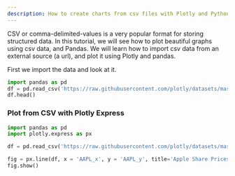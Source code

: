 ```yaml
---
description: How to create charts from csv files with Plotly and Python
---
```

CSV or comma-delimited-values is a very popular format for storing structured data. In this tutorial, we will see how to plot beautiful graphs using csv data, and Pandas. We will learn how to import csv data from an external source (a url), and plot it using Plotly and pandas.

First we import the data and look at it.

```python
import pandas as pd
df = pd.read_csv('https://raw.githubusercontent.com/plotly/datasets/master/2014_apple_stock.csv')
df.head()
```

### Plot from CSV with Plotly Express

```python
import pandas as pd
import plotly.express as px

df = pd.read_csv('https://raw.githubusercontent.com/plotly/datasets/master/2014_apple_stock.csv')

fig = px.line(df, x = 'AAPL_x', y = 'AAPL_y', title='Apple Share Prices over time (2014)')
fig.show()
```
<div>                        <script type="text/javascript">window.PlotlyConfig = {MathJaxConfig: 'local'};</script>
        <script charset="utf-8" src="https://cdn.plot.ly/plotly-3.1.0.min.js" integrity="sha256-Ei4740bWZhaUTQuD6q9yQlgVCMPBz6CZWhevDYPv93A=" crossorigin="anonymous"></script>                <div id="plotly-div-1" class="plotly-graph-div" style="height:100%; width:100%;"></div>            <script type="text/javascript">                window.PLOTLYENV=window.PLOTLYENV || {};                                if (document.getElementById("plotly-div-1")) {                    Plotly.newPlot(                        "plotly-div-1",                        [{"hovertemplate":"AAPL_x=%{x}\u003cbr\u003eAAPL_y=%{y}\u003cextra\u003e\u003c\u002fextra\u003e","legendgroup":"","line":{"color":"#636efa","dash":"solid"},"marker":{"symbol":"circle"},"mode":"lines","name":"","orientation":"v","showlegend":false,"x":["2014-01-02","2014-01-03","2014-01-06","2014-01-07","2014-01-08","2014-01-09","2014-01-10","2014-01-13","2014-01-14","2014-01-15","2014-01-16","2014-01-17","2014-01-21","2014-01-22","2014-01-23","2014-01-24","2014-01-27","2014-01-28","2014-01-29","2014-01-30","2014-01-31","2014-02-03","2014-02-04","2014-02-05","2014-02-06","2014-02-07","2014-02-10","2014-02-11","2014-02-12","2014-02-13","2014-02-14","2014-02-18","2014-02-19","2014-02-20","2014-02-21","2014-02-24","2014-02-25","2014-02-26","2014-02-27","2014-02-28","2014-03-03","2014-03-04","2014-03-05","2014-03-06","2014-03-07","2014-03-10","2014-03-11","2014-03-12","2014-03-13","2014-03-14","2014-03-17","2014-03-18","2014-03-19","2014-03-20","2014-03-21","2014-03-24","2014-03-25","2014-03-26","2014-03-27","2014-03-28","2014-03-31","2014-04-01","2014-04-02","2014-04-03","2014-04-04","2014-04-07","2014-04-08","2014-04-09","2014-04-10","2014-04-11","2014-04-14","2014-04-15","2014-04-16","2014-04-17","2014-04-21","2014-04-22","2014-04-23","2014-04-24","2014-04-25","2014-04-28","2014-04-29","2014-04-30","2014-05-01","2014-05-02","2014-05-05","2014-05-06","2014-05-07","2014-05-08","2014-05-09","2014-05-12","2014-05-13","2014-05-14","2014-05-15","2014-05-16","2014-05-19","2014-05-20","2014-05-21","2014-05-22","2014-05-23","2014-05-27","2014-05-28","2014-05-29","2014-05-30","2014-06-02","2014-06-03","2014-06-04","2014-06-05","2014-06-06","2014-06-09","2014-06-10","2014-06-11","2014-06-12","2014-06-13","2014-06-16","2014-06-17","2014-06-18","2014-06-19","2014-06-20","2014-06-23","2014-06-24","2014-06-25","2014-06-26","2014-06-27","2014-06-30","2014-07-01","2014-07-02","2014-07-03","2014-07-07","2014-07-08","2014-07-09","2014-07-10","2014-07-11","2014-07-14","2014-07-15","2014-07-16","2014-07-17","2014-07-18","2014-07-21","2014-07-22","2014-07-23","2014-07-24","2014-07-25","2014-07-28","2014-07-29","2014-07-30","2014-07-31","2014-08-01","2014-08-04","2014-08-05","2014-08-06","2014-08-07","2014-08-08","2014-08-11","2014-08-12","2014-08-13","2014-08-14","2014-08-15","2014-08-18","2014-08-19","2014-08-20","2014-08-21","2014-08-22","2014-08-25","2014-08-26","2014-08-27","2014-08-28","2014-08-29","2014-09-02","2014-09-03","2014-09-04","2014-09-05","2014-09-08","2014-09-09","2014-09-10","2014-09-11","2014-09-12","2014-09-15","2014-09-16","2014-09-17","2014-09-18","2014-09-19","2014-09-22","2014-09-23","2014-09-24","2014-09-25","2014-09-26","2014-09-29","2014-09-30","2014-10-01","2014-10-02","2014-10-03","2014-10-06","2014-10-07","2014-10-08","2014-10-09","2014-10-10","2014-10-13","2014-10-14","2014-10-15","2014-10-16","2014-10-17","2014-10-20","2014-10-21","2014-10-22","2014-10-23","2014-10-24","2014-10-27","2014-10-28","2014-10-29","2014-10-30","2014-10-31","2014-11-03","2014-11-04","2014-11-05","2014-11-06","2014-11-07","2014-11-10","2014-11-11","2014-11-12","2014-11-13","2014-11-14","2014-11-17","2014-11-18","2014-11-19","2014-11-20","2014-11-21","2014-11-24","2014-11-25","2014-11-26","2014-11-28","2014-12-01","2014-12-02","2014-12-03","2014-12-04","2014-12-05","2014-12-08","2014-12-09","2014-12-10","2014-12-11","2014-12-12"],"xaxis":"x","y":{"dtype":"f8","bdata":"2UP7WIFcU0BAE0C16kJTQH1Oav1nuVJAKlPMQdD2UkBrAcp04sVSQL0OSev3DFNAoORpVLvOUkAHkEaqVHZSQCrOrAC6wFJAillxokRJU0B3z2hIKFVTQJVXGVPRNlNADhzpbzbZUkBe7GI\u002fsDFTQHaM6RH8KFNAfimPsCBNU0ChwHWkPipTQGS\u002fWRDruVFAjUtNaRqPUUCEQR1\u002fN4JRQP\u002fRkiJNQFFAJAgdlZeCUUAuPFAjBKBRQBb2tMNfplFALI8k92rgUUBaqbk\u002fS0ZSQIdP+HSOLVJAnjCb3\u002fSYUkDy7PKtj9FSQK0p2mZ0vVJAGregEKQDU0DaL8grSiNTQOLa3Nr6F1NAHg5cL5euUkDTWdpnnaxSQDgRYAX2VVJAdy+Un9aNUkDm5At7FlpSQN5EBE48IFJA+\u002fjXNGeLUkCRJoNIa1hSQNF2rweRnFJA9SNu4wmcUkDuf5lSi6xSQJD9RTODnVJA8Mx4GY2EUkChOzVVf8RSQGAMm7fgu1JA8LDcFIfWUkDAVaaxoIhSQGOPN5YDf1JAFtIrr6ZuUkDqRWlGsadSQAdodGpbklJAUObdYAGlUkCo0A7y2d5SQPKwkofs+lJAUf\u002fVuv8nU0CLhaWqXu1SQC3L+HNh3lJAjM+ujFfmUkBTX3VoQdlSQFFhdJJQAlNAA64SyeP5UkDndNUTiOtSQJb0BzXJgVJA1JXXYwVoUkDDTcJcfVFSQOb9Zv+PmVJAaSLHMe0wUkCG7YIc70pSQAY2vmFoPFJAfw+g1wYoUkCpwMk2cDlSQFHZ8sLEaVJA6sTM2ySEUkDR94UdJ4tSQCmcOBRZ6lNAJZwvWQnJU0DwN3dHiBNUQLjw9v81z1RAqCBYuJnFVEAJ2PWoi79UQBnq6m33wlRA86ucauuuVEC3NdiKbBdVQEPGo1TC3FRA5Fz1Rk67VECqUideLZpUQA4eO+LvtFRAkxmxR4\u002fdVEA8hsd+FuFUQHMOIkKx9VRAjqg3QDy\u002fVECkJUUaixJVQAHwNgwyTlVAaIdL0FdIVUBv2kq3\u002fmBVQJJAQTELZ1VA0tRfbdS0VUBhE18ONxBWQHIxaQAtIVZA9ChkAEt8VkCReP1yO1hWQPa76uBkJlZAz5iTYaZ3VkCrrX2mQ8ZWQIkAEhO151ZAIjSCjeveVkDcSm2x9F5XQFuXGqFfOVdAKPxKzqYzV0DIclzXOb9WQLtG7I\u002fHk1ZAylKp4TTGVkDvUiyvw8NWQLKKkuvBxFZAmwrp13OpVkBKeGO96IdWQOFN0IlxY1ZAmEqiC2hBVkCu2m\u002fM9ktWQFcT2UEEaFZAm1E1cgS5VkDD9ShcjxJXQHJKJ6+hKFdA57rX5tIbV0A2W\u002fWQ2zlXQHngShOCwFdAu+qmOR6MV0BmUjuqtyFXQJA68CDshldApucG2EGmV0AUBdk29eFXQFnGI0Q77FdAf+OlejZyV0AJWAYwABlXQN5RKZfCb1dAVXcbijFcV0AM+CWwc4pXQPU3uq2h8FdAfBTo8irlV0BC78fMSSJYQIrOjUTDgVhAgeb3JltJWECiSua7SPhXQK4ly+b9aVdAm7YUymHGV0BakPuQ1oZXQLn\u002fZUotYFdA2Y93u1yJV0A8n0MR+V5XQBGMxWcZn1dAdnwoj\u002fbPV0DsNNJS+dZXQGH6oF8CIlhAfw1OZc1FWEAFm2MOPGtYQEHUATm2pVhApMRs0RvnWEBx7xKDXe9YQG6HyOH63VhAc1WP6qo8WUAaD1sfeyVZQF5NnrIaDFlAcyuE1VgwWUDQWQtYF4FZQN9kwP6QjVlA+Ki\u002fXmGQWUDsVxGgLIJYQNT4nvRyf1hAzfwPVd2eWECGRfsOtJBYQAkQLrIXTVhAvGCqeKflWECrGikA6xdZQEFF1a90fVlAZby1ZaO+WEBffNEerxtZQBE7rqGvRVlAt+9Rf71cWUBw+JPnsD1ZQFlt\u002fl+18VhAqFpmbENUWUCZ7dDRZutYQKh7tnH4bVhA+lRfp+J1WEB\u002frLc4sP5YQKuHmq6I8FhA2k5ChiGdWECM+uJaxqdYQIi6cmolyFhAKaLTsVKnWEApdQtVmHxYQJ14GKQqLVlAMTXXow\u002f3WEDldtQ91x9ZQKDX6VFC5FhAY11gf6dKWEDAr\u002fROA7FXQIzdHZ3jLFhAiHaA7cFgWECs7kdAO4tZQFsjgnFwf1lAhvmXSXnOWUB33Et13BNaQN3sD5Tb\u002fllADug7rvwhWkDhOmtcpHFaQDZzSGohhVpAv43euqzHWkC9b3ztGdVaQBK0E2+uHVtA10V2SqwMW0B4WPLC5wpbQHFL9a6LFFtAOCyyQrYlW0CFrunmhxFbQB4X1SKiPFtAqp1hakvXW0BAXChPDy1cQL535cRodFxAgcLq2b1fXEAmFwinKr9cQMLnPYQnnVxAbagY5+9CXUASNpd2xRhdQOkmMQispl1A5MzAElleXUBur7svHbNdQKsY+Jsall1AZ+4h4XtDXEDmXrsPm9JcQJtZSwFp1FxADYLY40\u002fiXEDpv2Jo0GlcQOQOQA9acFtAmhTVEXZ9XEBxzuOLUfRbQO17eaa8gVtA"},"yaxis":"y","type":"scatter"}],                        {"template":{"data":{"histogram2dcontour":[{"type":"histogram2dcontour","colorbar":{"outlinewidth":0,"ticks":""},"colorscale":[[0.0,"#0d0887"],[0.1111111111111111,"#46039f"],[0.2222222222222222,"#7201a8"],[0.3333333333333333,"#9c179e"],[0.4444444444444444,"#bd3786"],[0.5555555555555556,"#d8576b"],[0.6666666666666666,"#ed7953"],[0.7777777777777778,"#fb9f3a"],[0.8888888888888888,"#fdca26"],[1.0,"#f0f921"]]}],"choropleth":[{"type":"choropleth","colorbar":{"outlinewidth":0,"ticks":""}}],"histogram2d":[{"type":"histogram2d","colorbar":{"outlinewidth":0,"ticks":""},"colorscale":[[0.0,"#0d0887"],[0.1111111111111111,"#46039f"],[0.2222222222222222,"#7201a8"],[0.3333333333333333,"#9c179e"],[0.4444444444444444,"#bd3786"],[0.5555555555555556,"#d8576b"],[0.6666666666666666,"#ed7953"],[0.7777777777777778,"#fb9f3a"],[0.8888888888888888,"#fdca26"],[1.0,"#f0f921"]]}],"heatmap":[{"type":"heatmap","colorbar":{"outlinewidth":0,"ticks":""},"colorscale":[[0.0,"#0d0887"],[0.1111111111111111,"#46039f"],[0.2222222222222222,"#7201a8"],[0.3333333333333333,"#9c179e"],[0.4444444444444444,"#bd3786"],[0.5555555555555556,"#d8576b"],[0.6666666666666666,"#ed7953"],[0.7777777777777778,"#fb9f3a"],[0.8888888888888888,"#fdca26"],[1.0,"#f0f921"]]}],"contourcarpet":[{"type":"contourcarpet","colorbar":{"outlinewidth":0,"ticks":""}}],"contour":[{"type":"contour","colorbar":{"outlinewidth":0,"ticks":""},"colorscale":[[0.0,"#0d0887"],[0.1111111111111111,"#46039f"],[0.2222222222222222,"#7201a8"],[0.3333333333333333,"#9c179e"],[0.4444444444444444,"#bd3786"],[0.5555555555555556,"#d8576b"],[0.6666666666666666,"#ed7953"],[0.7777777777777778,"#fb9f3a"],[0.8888888888888888,"#fdca26"],[1.0,"#f0f921"]]}],"surface":[{"type":"surface","colorbar":{"outlinewidth":0,"ticks":""},"colorscale":[[0.0,"#0d0887"],[0.1111111111111111,"#46039f"],[0.2222222222222222,"#7201a8"],[0.3333333333333333,"#9c179e"],[0.4444444444444444,"#bd3786"],[0.5555555555555556,"#d8576b"],[0.6666666666666666,"#ed7953"],[0.7777777777777778,"#fb9f3a"],[0.8888888888888888,"#fdca26"],[1.0,"#f0f921"]]}],"mesh3d":[{"type":"mesh3d","colorbar":{"outlinewidth":0,"ticks":""}}],"scatter":[{"fillpattern":{"fillmode":"overlay","size":10,"solidity":0.2},"type":"scatter"}],"parcoords":[{"type":"parcoords","line":{"colorbar":{"outlinewidth":0,"ticks":""}}}],"scatterpolargl":[{"type":"scatterpolargl","marker":{"colorbar":{"outlinewidth":0,"ticks":""}}}],"bar":[{"error_x":{"color":"#2a3f5f"},"error_y":{"color":"#2a3f5f"},"marker":{"line":{"color":"#E5ECF6","width":0.5},"pattern":{"fillmode":"overlay","size":10,"solidity":0.2}},"type":"bar"}],"scattergeo":[{"type":"scattergeo","marker":{"colorbar":{"outlinewidth":0,"ticks":""}}}],"scatterpolar":[{"type":"scatterpolar","marker":{"colorbar":{"outlinewidth":0,"ticks":""}}}],"histogram":[{"marker":{"pattern":{"fillmode":"overlay","size":10,"solidity":0.2}},"type":"histogram"}],"scattergl":[{"type":"scattergl","marker":{"colorbar":{"outlinewidth":0,"ticks":""}}}],"scatter3d":[{"type":"scatter3d","line":{"colorbar":{"outlinewidth":0,"ticks":""}},"marker":{"colorbar":{"outlinewidth":0,"ticks":""}}}],"scattermap":[{"type":"scattermap","marker":{"colorbar":{"outlinewidth":0,"ticks":""}}}],"scattermapbox":[{"type":"scattermapbox","marker":{"colorbar":{"outlinewidth":0,"ticks":""}}}],"scatterternary":[{"type":"scatterternary","marker":{"colorbar":{"outlinewidth":0,"ticks":""}}}],"scattercarpet":[{"type":"scattercarpet","marker":{"colorbar":{"outlinewidth":0,"ticks":""}}}],"carpet":[{"aaxis":{"endlinecolor":"#2a3f5f","gridcolor":"white","linecolor":"white","minorgridcolor":"white","startlinecolor":"#2a3f5f"},"baxis":{"endlinecolor":"#2a3f5f","gridcolor":"white","linecolor":"white","minorgridcolor":"white","startlinecolor":"#2a3f5f"},"type":"carpet"}],"table":[{"cells":{"fill":{"color":"#EBF0F8"},"line":{"color":"white"}},"header":{"fill":{"color":"#C8D4E3"},"line":{"color":"white"}},"type":"table"}],"barpolar":[{"marker":{"line":{"color":"#E5ECF6","width":0.5},"pattern":{"fillmode":"overlay","size":10,"solidity":0.2}},"type":"barpolar"}],"pie":[{"automargin":true,"type":"pie"}]},"layout":{"autotypenumbers":"strict","colorway":["#636efa","#EF553B","#00cc96","#ab63fa","#FFA15A","#19d3f3","#FF6692","#B6E880","#FF97FF","#FECB52"],"font":{"color":"#2a3f5f"},"hovermode":"closest","hoverlabel":{"align":"left"},"paper_bgcolor":"white","plot_bgcolor":"#E5ECF6","polar":{"bgcolor":"#E5ECF6","angularaxis":{"gridcolor":"white","linecolor":"white","ticks":""},"radialaxis":{"gridcolor":"white","linecolor":"white","ticks":""}},"ternary":{"bgcolor":"#E5ECF6","aaxis":{"gridcolor":"white","linecolor":"white","ticks":""},"baxis":{"gridcolor":"white","linecolor":"white","ticks":""},"caxis":{"gridcolor":"white","linecolor":"white","ticks":""}},"coloraxis":{"colorbar":{"outlinewidth":0,"ticks":""}},"colorscale":{"sequential":[[0.0,"#0d0887"],[0.1111111111111111,"#46039f"],[0.2222222222222222,"#7201a8"],[0.3333333333333333,"#9c179e"],[0.4444444444444444,"#bd3786"],[0.5555555555555556,"#d8576b"],[0.6666666666666666,"#ed7953"],[0.7777777777777778,"#fb9f3a"],[0.8888888888888888,"#fdca26"],[1.0,"#f0f921"]],"sequentialminus":[[0.0,"#0d0887"],[0.1111111111111111,"#46039f"],[0.2222222222222222,"#7201a8"],[0.3333333333333333,"#9c179e"],[0.4444444444444444,"#bd3786"],[0.5555555555555556,"#d8576b"],[0.6666666666666666,"#ed7953"],[0.7777777777777778,"#fb9f3a"],[0.8888888888888888,"#fdca26"],[1.0,"#f0f921"]],"diverging":[[0,"#8e0152"],[0.1,"#c51b7d"],[0.2,"#de77ae"],[0.3,"#f1b6da"],[0.4,"#fde0ef"],[0.5,"#f7f7f7"],[0.6,"#e6f5d0"],[0.7,"#b8e186"],[0.8,"#7fbc41"],[0.9,"#4d9221"],[1,"#276419"]]},"xaxis":{"gridcolor":"white","linecolor":"white","ticks":"","title":{"standoff":15},"zerolinecolor":"white","automargin":true,"zerolinewidth":2},"yaxis":{"gridcolor":"white","linecolor":"white","ticks":"","title":{"standoff":15},"zerolinecolor":"white","automargin":true,"zerolinewidth":2},"scene":{"xaxis":{"backgroundcolor":"#E5ECF6","gridcolor":"white","linecolor":"white","showbackground":true,"ticks":"","zerolinecolor":"white","gridwidth":2},"yaxis":{"backgroundcolor":"#E5ECF6","gridcolor":"white","linecolor":"white","showbackground":true,"ticks":"","zerolinecolor":"white","gridwidth":2},"zaxis":{"backgroundcolor":"#E5ECF6","gridcolor":"white","linecolor":"white","showbackground":true,"ticks":"","zerolinecolor":"white","gridwidth":2}},"shapedefaults":{"line":{"color":"#2a3f5f"}},"annotationdefaults":{"arrowcolor":"#2a3f5f","arrowhead":0,"arrowwidth":1},"geo":{"bgcolor":"white","landcolor":"#E5ECF6","subunitcolor":"white","showland":true,"showlakes":true,"lakecolor":"white"},"title":{"x":0.05},"mapbox":{"style":"light"}}},"xaxis":{"anchor":"y","domain":[0.0,1.0],"title":{"text":"AAPL_x"}},"yaxis":{"anchor":"x","domain":[0.0,1.0],"title":{"text":"AAPL_y"}},"legend":{"tracegroupgap":0},"title":{"text":"Apple Share Prices over time (2014)"}},                        {"responsive": true}                    )                };            </script>        </div>

### Plot from CSV in Dash

[Dash](https://plotly.com/dash/) is the best way to build analytical apps in Python using Plotly figures. To run the app below, run `pip install dash`, click "Download" to get the code and run `python app.py`.

Get started  with [the official Dash docs](https://dash.plotly.com/installation) and **learn how to effortlessly [style](https://plotly.com/dash/design-kit/) & [deploy](https://plotly.com/dash/app-manager/) apps like this with <a class="plotly-red" href="https://plotly.com/dash/">Dash Enterprise</a>.**


<pre hide_code="true">
```python
from IPython.display import IFrame
snippet_url = 'https://python-docs-dash-snippets.herokuapp.com/python-docs-dash-snippets/'
IFrame(snippet_url + 'plot-data-from-csv', width='100%', height=1200)
```
</pre>

<iframe src="https://python-docs-dash-snippets.herokuapp.com/python-docs-dash-snippets/plot-data-from-csv" width="100%" height="1200" style="border:none;"></iframe>

<div style="font-size: 0.9em;"><div style="width: calc(100% - 30px); box-shadow: none; border: thin solid rgb(229, 229, 229);"><div style="padding: 5px;"><div><p><strong>Sign up for Dash Club</strong> → Free cheat sheets plus updates from Chris Parmer and Adam Schroeder delivered to your inbox every two months. Includes tips and tricks, community apps, and deep dives into the Dash architecture.
<u><a href="https://go.plotly.com/dash-club?utm_source=Dash+Club+2022&utm_medium=graphing_libraries&utm_content=inline">Join now</a></u>.</p></div></div></div></div>


### Plot from CSV with `graph_objects`

```python
import pandas as pd
import plotly.graph_objects as go

df = pd.read_csv('https://raw.githubusercontent.com/plotly/datasets/master/2014_apple_stock.csv')

fig = go.Figure(go.Scatter(x = df['AAPL_x'], y = df['AAPL_y'],
                  name='Share Prices (in USD)'))

fig.update_layout(title=dict(text='Apple Share Prices over time (2014)'),
                   plot_bgcolor='rgb(230, 230,230)',
                   showlegend=True)

fig.show()
```
<div>                        <script type="text/javascript">window.PlotlyConfig = {MathJaxConfig: 'local'};</script>
        <script charset="utf-8" src="https://cdn.plot.ly/plotly-3.1.0.min.js" integrity="sha256-Ei4740bWZhaUTQuD6q9yQlgVCMPBz6CZWhevDYPv93A=" crossorigin="anonymous"></script>                <div id="plotly-div-2" class="plotly-graph-div" style="height:100%; width:100%;"></div>            <script type="text/javascript">                window.PLOTLYENV=window.PLOTLYENV || {};                                if (document.getElementById("plotly-div-2")) {                    Plotly.newPlot(                        "plotly-div-2",                        [{"name":"Share Prices (in USD)","x":["2014-01-02","2014-01-03","2014-01-06","2014-01-07","2014-01-08","2014-01-09","2014-01-10","2014-01-13","2014-01-14","2014-01-15","2014-01-16","2014-01-17","2014-01-21","2014-01-22","2014-01-23","2014-01-24","2014-01-27","2014-01-28","2014-01-29","2014-01-30","2014-01-31","2014-02-03","2014-02-04","2014-02-05","2014-02-06","2014-02-07","2014-02-10","2014-02-11","2014-02-12","2014-02-13","2014-02-14","2014-02-18","2014-02-19","2014-02-20","2014-02-21","2014-02-24","2014-02-25","2014-02-26","2014-02-27","2014-02-28","2014-03-03","2014-03-04","2014-03-05","2014-03-06","2014-03-07","2014-03-10","2014-03-11","2014-03-12","2014-03-13","2014-03-14","2014-03-17","2014-03-18","2014-03-19","2014-03-20","2014-03-21","2014-03-24","2014-03-25","2014-03-26","2014-03-27","2014-03-28","2014-03-31","2014-04-01","2014-04-02","2014-04-03","2014-04-04","2014-04-07","2014-04-08","2014-04-09","2014-04-10","2014-04-11","2014-04-14","2014-04-15","2014-04-16","2014-04-17","2014-04-21","2014-04-22","2014-04-23","2014-04-24","2014-04-25","2014-04-28","2014-04-29","2014-04-30","2014-05-01","2014-05-02","2014-05-05","2014-05-06","2014-05-07","2014-05-08","2014-05-09","2014-05-12","2014-05-13","2014-05-14","2014-05-15","2014-05-16","2014-05-19","2014-05-20","2014-05-21","2014-05-22","2014-05-23","2014-05-27","2014-05-28","2014-05-29","2014-05-30","2014-06-02","2014-06-03","2014-06-04","2014-06-05","2014-06-06","2014-06-09","2014-06-10","2014-06-11","2014-06-12","2014-06-13","2014-06-16","2014-06-17","2014-06-18","2014-06-19","2014-06-20","2014-06-23","2014-06-24","2014-06-25","2014-06-26","2014-06-27","2014-06-30","2014-07-01","2014-07-02","2014-07-03","2014-07-07","2014-07-08","2014-07-09","2014-07-10","2014-07-11","2014-07-14","2014-07-15","2014-07-16","2014-07-17","2014-07-18","2014-07-21","2014-07-22","2014-07-23","2014-07-24","2014-07-25","2014-07-28","2014-07-29","2014-07-30","2014-07-31","2014-08-01","2014-08-04","2014-08-05","2014-08-06","2014-08-07","2014-08-08","2014-08-11","2014-08-12","2014-08-13","2014-08-14","2014-08-15","2014-08-18","2014-08-19","2014-08-20","2014-08-21","2014-08-22","2014-08-25","2014-08-26","2014-08-27","2014-08-28","2014-08-29","2014-09-02","2014-09-03","2014-09-04","2014-09-05","2014-09-08","2014-09-09","2014-09-10","2014-09-11","2014-09-12","2014-09-15","2014-09-16","2014-09-17","2014-09-18","2014-09-19","2014-09-22","2014-09-23","2014-09-24","2014-09-25","2014-09-26","2014-09-29","2014-09-30","2014-10-01","2014-10-02","2014-10-03","2014-10-06","2014-10-07","2014-10-08","2014-10-09","2014-10-10","2014-10-13","2014-10-14","2014-10-15","2014-10-16","2014-10-17","2014-10-20","2014-10-21","2014-10-22","2014-10-23","2014-10-24","2014-10-27","2014-10-28","2014-10-29","2014-10-30","2014-10-31","2014-11-03","2014-11-04","2014-11-05","2014-11-06","2014-11-07","2014-11-10","2014-11-11","2014-11-12","2014-11-13","2014-11-14","2014-11-17","2014-11-18","2014-11-19","2014-11-20","2014-11-21","2014-11-24","2014-11-25","2014-11-26","2014-11-28","2014-12-01","2014-12-02","2014-12-03","2014-12-04","2014-12-05","2014-12-08","2014-12-09","2014-12-10","2014-12-11","2014-12-12"],"y":{"dtype":"f8","bdata":"2UP7WIFcU0BAE0C16kJTQH1Oav1nuVJAKlPMQdD2UkBrAcp04sVSQL0OSev3DFNAoORpVLvOUkAHkEaqVHZSQCrOrAC6wFJAillxokRJU0B3z2hIKFVTQJVXGVPRNlNADhzpbzbZUkBe7GI\u002fsDFTQHaM6RH8KFNAfimPsCBNU0ChwHWkPipTQGS\u002fWRDruVFAjUtNaRqPUUCEQR1\u002fN4JRQP\u002fRkiJNQFFAJAgdlZeCUUAuPFAjBKBRQBb2tMNfplFALI8k92rgUUBaqbk\u002fS0ZSQIdP+HSOLVJAnjCb3\u002fSYUkDy7PKtj9FSQK0p2mZ0vVJAGregEKQDU0DaL8grSiNTQOLa3Nr6F1NAHg5cL5euUkDTWdpnnaxSQDgRYAX2VVJAdy+Un9aNUkDm5At7FlpSQN5EBE48IFJA+\u002fjXNGeLUkCRJoNIa1hSQNF2rweRnFJA9SNu4wmcUkDuf5lSi6xSQJD9RTODnVJA8Mx4GY2EUkChOzVVf8RSQGAMm7fgu1JA8LDcFIfWUkDAVaaxoIhSQGOPN5YDf1JAFtIrr6ZuUkDqRWlGsadSQAdodGpbklJAUObdYAGlUkCo0A7y2d5SQPKwkofs+lJAUf\u002fVuv8nU0CLhaWqXu1SQC3L+HNh3lJAjM+ujFfmUkBTX3VoQdlSQFFhdJJQAlNAA64SyeP5UkDndNUTiOtSQJb0BzXJgVJA1JXXYwVoUkDDTcJcfVFSQOb9Zv+PmVJAaSLHMe0wUkCG7YIc70pSQAY2vmFoPFJAfw+g1wYoUkCpwMk2cDlSQFHZ8sLEaVJA6sTM2ySEUkDR94UdJ4tSQCmcOBRZ6lNAJZwvWQnJU0DwN3dHiBNUQLjw9v81z1RAqCBYuJnFVEAJ2PWoi79UQBnq6m33wlRA86ucauuuVEC3NdiKbBdVQEPGo1TC3FRA5Fz1Rk67VECqUideLZpUQA4eO+LvtFRAkxmxR4\u002fdVEA8hsd+FuFUQHMOIkKx9VRAjqg3QDy\u002fVECkJUUaixJVQAHwNgwyTlVAaIdL0FdIVUBv2kq3\u002fmBVQJJAQTELZ1VA0tRfbdS0VUBhE18ONxBWQHIxaQAtIVZA9ChkAEt8VkCReP1yO1hWQPa76uBkJlZAz5iTYaZ3VkCrrX2mQ8ZWQIkAEhO151ZAIjSCjeveVkDcSm2x9F5XQFuXGqFfOVdAKPxKzqYzV0DIclzXOb9WQLtG7I\u002fHk1ZAylKp4TTGVkDvUiyvw8NWQLKKkuvBxFZAmwrp13OpVkBKeGO96IdWQOFN0IlxY1ZAmEqiC2hBVkCu2m\u002fM9ktWQFcT2UEEaFZAm1E1cgS5VkDD9ShcjxJXQHJKJ6+hKFdA57rX5tIbV0A2W\u002fWQ2zlXQHngShOCwFdAu+qmOR6MV0BmUjuqtyFXQJA68CDshldApucG2EGmV0AUBdk29eFXQFnGI0Q77FdAf+OlejZyV0AJWAYwABlXQN5RKZfCb1dAVXcbijFcV0AM+CWwc4pXQPU3uq2h8FdAfBTo8irlV0BC78fMSSJYQIrOjUTDgVhAgeb3JltJWECiSua7SPhXQK4ly+b9aVdAm7YUymHGV0BakPuQ1oZXQLn\u002fZUotYFdA2Y93u1yJV0A8n0MR+V5XQBGMxWcZn1dAdnwoj\u002fbPV0DsNNJS+dZXQGH6oF8CIlhAfw1OZc1FWEAFm2MOPGtYQEHUATm2pVhApMRs0RvnWEBx7xKDXe9YQG6HyOH63VhAc1WP6qo8WUAaD1sfeyVZQF5NnrIaDFlAcyuE1VgwWUDQWQtYF4FZQN9kwP6QjVlA+Ki\u002fXmGQWUDsVxGgLIJYQNT4nvRyf1hAzfwPVd2eWECGRfsOtJBYQAkQLrIXTVhAvGCqeKflWECrGikA6xdZQEFF1a90fVlAZby1ZaO+WEBffNEerxtZQBE7rqGvRVlAt+9Rf71cWUBw+JPnsD1ZQFlt\u002fl+18VhAqFpmbENUWUCZ7dDRZutYQKh7tnH4bVhA+lRfp+J1WEB\u002frLc4sP5YQKuHmq6I8FhA2k5ChiGdWECM+uJaxqdYQIi6cmolyFhAKaLTsVKnWEApdQtVmHxYQJ14GKQqLVlAMTXXow\u002f3WEDldtQ91x9ZQKDX6VFC5FhAY11gf6dKWEDAr\u002fROA7FXQIzdHZ3jLFhAiHaA7cFgWECs7kdAO4tZQFsjgnFwf1lAhvmXSXnOWUB33Et13BNaQN3sD5Tb\u002fllADug7rvwhWkDhOmtcpHFaQDZzSGohhVpAv43euqzHWkC9b3ztGdVaQBK0E2+uHVtA10V2SqwMW0B4WPLC5wpbQHFL9a6LFFtAOCyyQrYlW0CFrunmhxFbQB4X1SKiPFtAqp1hakvXW0BAXChPDy1cQL535cRodFxAgcLq2b1fXEAmFwinKr9cQMLnPYQnnVxAbagY5+9CXUASNpd2xRhdQOkmMQispl1A5MzAElleXUBur7svHbNdQKsY+Jsall1AZ+4h4XtDXEDmXrsPm9JcQJtZSwFp1FxADYLY40\u002fiXEDpv2Jo0GlcQOQOQA9acFtAmhTVEXZ9XEBxzuOLUfRbQO17eaa8gVtA"},"type":"scatter"}],                        {"template":{"data":{"histogram2dcontour":[{"type":"histogram2dcontour","colorbar":{"outlinewidth":0,"ticks":""},"colorscale":[[0.0,"#0d0887"],[0.1111111111111111,"#46039f"],[0.2222222222222222,"#7201a8"],[0.3333333333333333,"#9c179e"],[0.4444444444444444,"#bd3786"],[0.5555555555555556,"#d8576b"],[0.6666666666666666,"#ed7953"],[0.7777777777777778,"#fb9f3a"],[0.8888888888888888,"#fdca26"],[1.0,"#f0f921"]]}],"choropleth":[{"type":"choropleth","colorbar":{"outlinewidth":0,"ticks":""}}],"histogram2d":[{"type":"histogram2d","colorbar":{"outlinewidth":0,"ticks":""},"colorscale":[[0.0,"#0d0887"],[0.1111111111111111,"#46039f"],[0.2222222222222222,"#7201a8"],[0.3333333333333333,"#9c179e"],[0.4444444444444444,"#bd3786"],[0.5555555555555556,"#d8576b"],[0.6666666666666666,"#ed7953"],[0.7777777777777778,"#fb9f3a"],[0.8888888888888888,"#fdca26"],[1.0,"#f0f921"]]}],"heatmap":[{"type":"heatmap","colorbar":{"outlinewidth":0,"ticks":""},"colorscale":[[0.0,"#0d0887"],[0.1111111111111111,"#46039f"],[0.2222222222222222,"#7201a8"],[0.3333333333333333,"#9c179e"],[0.4444444444444444,"#bd3786"],[0.5555555555555556,"#d8576b"],[0.6666666666666666,"#ed7953"],[0.7777777777777778,"#fb9f3a"],[0.8888888888888888,"#fdca26"],[1.0,"#f0f921"]]}],"contourcarpet":[{"type":"contourcarpet","colorbar":{"outlinewidth":0,"ticks":""}}],"contour":[{"type":"contour","colorbar":{"outlinewidth":0,"ticks":""},"colorscale":[[0.0,"#0d0887"],[0.1111111111111111,"#46039f"],[0.2222222222222222,"#7201a8"],[0.3333333333333333,"#9c179e"],[0.4444444444444444,"#bd3786"],[0.5555555555555556,"#d8576b"],[0.6666666666666666,"#ed7953"],[0.7777777777777778,"#fb9f3a"],[0.8888888888888888,"#fdca26"],[1.0,"#f0f921"]]}],"surface":[{"type":"surface","colorbar":{"outlinewidth":0,"ticks":""},"colorscale":[[0.0,"#0d0887"],[0.1111111111111111,"#46039f"],[0.2222222222222222,"#7201a8"],[0.3333333333333333,"#9c179e"],[0.4444444444444444,"#bd3786"],[0.5555555555555556,"#d8576b"],[0.6666666666666666,"#ed7953"],[0.7777777777777778,"#fb9f3a"],[0.8888888888888888,"#fdca26"],[1.0,"#f0f921"]]}],"mesh3d":[{"type":"mesh3d","colorbar":{"outlinewidth":0,"ticks":""}}],"scatter":[{"fillpattern":{"fillmode":"overlay","size":10,"solidity":0.2},"type":"scatter"}],"parcoords":[{"type":"parcoords","line":{"colorbar":{"outlinewidth":0,"ticks":""}}}],"scatterpolargl":[{"type":"scatterpolargl","marker":{"colorbar":{"outlinewidth":0,"ticks":""}}}],"bar":[{"error_x":{"color":"#2a3f5f"},"error_y":{"color":"#2a3f5f"},"marker":{"line":{"color":"#E5ECF6","width":0.5},"pattern":{"fillmode":"overlay","size":10,"solidity":0.2}},"type":"bar"}],"scattergeo":[{"type":"scattergeo","marker":{"colorbar":{"outlinewidth":0,"ticks":""}}}],"scatterpolar":[{"type":"scatterpolar","marker":{"colorbar":{"outlinewidth":0,"ticks":""}}}],"histogram":[{"marker":{"pattern":{"fillmode":"overlay","size":10,"solidity":0.2}},"type":"histogram"}],"scattergl":[{"type":"scattergl","marker":{"colorbar":{"outlinewidth":0,"ticks":""}}}],"scatter3d":[{"type":"scatter3d","line":{"colorbar":{"outlinewidth":0,"ticks":""}},"marker":{"colorbar":{"outlinewidth":0,"ticks":""}}}],"scattermap":[{"type":"scattermap","marker":{"colorbar":{"outlinewidth":0,"ticks":""}}}],"scattermapbox":[{"type":"scattermapbox","marker":{"colorbar":{"outlinewidth":0,"ticks":""}}}],"scatterternary":[{"type":"scatterternary","marker":{"colorbar":{"outlinewidth":0,"ticks":""}}}],"scattercarpet":[{"type":"scattercarpet","marker":{"colorbar":{"outlinewidth":0,"ticks":""}}}],"carpet":[{"aaxis":{"endlinecolor":"#2a3f5f","gridcolor":"white","linecolor":"white","minorgridcolor":"white","startlinecolor":"#2a3f5f"},"baxis":{"endlinecolor":"#2a3f5f","gridcolor":"white","linecolor":"white","minorgridcolor":"white","startlinecolor":"#2a3f5f"},"type":"carpet"}],"table":[{"cells":{"fill":{"color":"#EBF0F8"},"line":{"color":"white"}},"header":{"fill":{"color":"#C8D4E3"},"line":{"color":"white"}},"type":"table"}],"barpolar":[{"marker":{"line":{"color":"#E5ECF6","width":0.5},"pattern":{"fillmode":"overlay","size":10,"solidity":0.2}},"type":"barpolar"}],"pie":[{"automargin":true,"type":"pie"}]},"layout":{"autotypenumbers":"strict","colorway":["#636efa","#EF553B","#00cc96","#ab63fa","#FFA15A","#19d3f3","#FF6692","#B6E880","#FF97FF","#FECB52"],"font":{"color":"#2a3f5f"},"hovermode":"closest","hoverlabel":{"align":"left"},"paper_bgcolor":"white","plot_bgcolor":"#E5ECF6","polar":{"bgcolor":"#E5ECF6","angularaxis":{"gridcolor":"white","linecolor":"white","ticks":""},"radialaxis":{"gridcolor":"white","linecolor":"white","ticks":""}},"ternary":{"bgcolor":"#E5ECF6","aaxis":{"gridcolor":"white","linecolor":"white","ticks":""},"baxis":{"gridcolor":"white","linecolor":"white","ticks":""},"caxis":{"gridcolor":"white","linecolor":"white","ticks":""}},"coloraxis":{"colorbar":{"outlinewidth":0,"ticks":""}},"colorscale":{"sequential":[[0.0,"#0d0887"],[0.1111111111111111,"#46039f"],[0.2222222222222222,"#7201a8"],[0.3333333333333333,"#9c179e"],[0.4444444444444444,"#bd3786"],[0.5555555555555556,"#d8576b"],[0.6666666666666666,"#ed7953"],[0.7777777777777778,"#fb9f3a"],[0.8888888888888888,"#fdca26"],[1.0,"#f0f921"]],"sequentialminus":[[0.0,"#0d0887"],[0.1111111111111111,"#46039f"],[0.2222222222222222,"#7201a8"],[0.3333333333333333,"#9c179e"],[0.4444444444444444,"#bd3786"],[0.5555555555555556,"#d8576b"],[0.6666666666666666,"#ed7953"],[0.7777777777777778,"#fb9f3a"],[0.8888888888888888,"#fdca26"],[1.0,"#f0f921"]],"diverging":[[0,"#8e0152"],[0.1,"#c51b7d"],[0.2,"#de77ae"],[0.3,"#f1b6da"],[0.4,"#fde0ef"],[0.5,"#f7f7f7"],[0.6,"#e6f5d0"],[0.7,"#b8e186"],[0.8,"#7fbc41"],[0.9,"#4d9221"],[1,"#276419"]]},"xaxis":{"gridcolor":"white","linecolor":"white","ticks":"","title":{"standoff":15},"zerolinecolor":"white","automargin":true,"zerolinewidth":2},"yaxis":{"gridcolor":"white","linecolor":"white","ticks":"","title":{"standoff":15},"zerolinecolor":"white","automargin":true,"zerolinewidth":2},"scene":{"xaxis":{"backgroundcolor":"#E5ECF6","gridcolor":"white","linecolor":"white","showbackground":true,"ticks":"","zerolinecolor":"white","gridwidth":2},"yaxis":{"backgroundcolor":"#E5ECF6","gridcolor":"white","linecolor":"white","showbackground":true,"ticks":"","zerolinecolor":"white","gridwidth":2},"zaxis":{"backgroundcolor":"#E5ECF6","gridcolor":"white","linecolor":"white","showbackground":true,"ticks":"","zerolinecolor":"white","gridwidth":2}},"shapedefaults":{"line":{"color":"#2a3f5f"}},"annotationdefaults":{"arrowcolor":"#2a3f5f","arrowhead":0,"arrowwidth":1},"geo":{"bgcolor":"white","landcolor":"#E5ECF6","subunitcolor":"white","showland":true,"showlakes":true,"lakecolor":"white"},"title":{"x":0.05},"mapbox":{"style":"light"}}},"title":{"text":"Apple Share Prices over time (2014)"},"plot_bgcolor":"rgb(230, 230,230)","showlegend":true},                        {"responsive": true}                    )                };            </script>        </div>

#### Reference

See the [getting started page](getting-started.md) for more information about Plotly's Python API!
